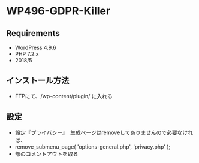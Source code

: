 # WP496-GDPR-Killer

## Requirements
* WordPress 4.9.6
* PHP 7.2.x
* 2018/5

## インストール方法
* FTPにて、/wp-content/plugin/ に入れる

## 設定
* 設定『プライバシー』　生成ページはremoveしてありませんので必要なければ、
* remove_submenu_page( 'options-general.php', 'privacy.php' );
* 部のコメントアウトを取る
